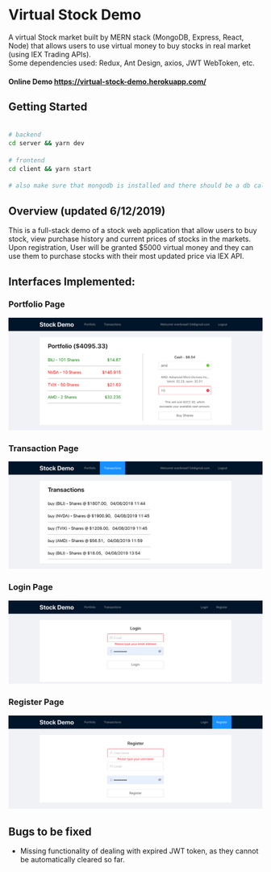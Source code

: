 # Virtual Stock Demo

A virtual Stock market built by MERN stack (MongoDB, Express, React, Node) that allows users to use virtual money to buy stocks in real market (using IEX Trading APIs).<br>
Some dependencies used: Redux, Ant Design, axios, JWT WebToken, etc.

#### Online Demo https://virtual-stock-demo.herokuapp.com/

## Getting Started
```bash

# backend
cd server && yarn dev

# frontend
cd client && yarn start

# also make sure that mongodb is installed and there should be a db called ttp-test

```

## Overview (updated 6/12/2019)

This is a full-stack demo of a stock web application that allow users to buy stock, view purchase history and current prices of stocks in the markets. Upon registration, User will be granted $5000 virtual money and they can use them to purchase stocks with their most updated price via IEX API.

## Interfaces Implemented:

### Portfolio Page
![portfolio](https://github.com/ThisZW/virtual-stock-demo/blob/master/assets/portfolio.png)

### Transaction Page
![Transactions](https://github.com/ThisZW/virtual-stock-demo/blob/master/assets/transactions.png)

### Login Page
![Login](https://github.com/ThisZW/virtual-stock-demo/blob/master/assets/login.png)

### Register Page
![Register](https://github.com/ThisZW/virtual-stock-demo/blob/master/assets/register.png)

## Bugs to be fixed
 - Missing functionality of dealing with expired JWT token, as they cannot be automatically cleared so far.
